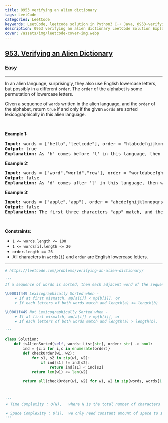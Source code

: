```yaml
---
title: 0953 verifying an alien dictionary
tags: LeetCode
categories: LeetCode
keywords: LeetCode, leetcode solution in Python3 C++ Java, 0953-verifying-an-alien-dictionary solution
description: 0953 verifying an alien dictionary LeetCode Solution Explained
cover: /assets/img/leetcode-cover-img.webp
---
```





<h2><a href="https://leetcode.com/problems/verifying-an-alien-dictionary/">953. Verifying an Alien Dictionary</a></h2><h3>Easy</h3><hr><div><p>In an alien language, surprisingly, they also use English lowercase letters, but possibly in a different <code>order</code>. The <code>order</code> of the alphabet is some permutation of lowercase letters.</p>

<p>Given a sequence of <code>words</code> written in the alien language, and the <code>order</code> of the alphabet, return <code>true</code> if and only if the given <code>words</code> are sorted lexicographically in this alien language.</p>

<p>&nbsp;</p>
<p><strong class="example">Example 1:</strong></p>

<pre><strong>Input:</strong> words = ["hello","leetcode"], order = "hlabcdefgijkmnopqrstuvwxyz"
<strong>Output:</strong> true
<strong>Explanation: </strong>As 'h' comes before 'l' in this language, then the sequence is sorted.
</pre>

<p><strong class="example">Example 2:</strong></p>

<pre><strong>Input:</strong> words = ["word","world","row"], order = "worldabcefghijkmnpqstuvxyz"
<strong>Output:</strong> false
<strong>Explanation: </strong>As 'd' comes after 'l' in this language, then words[0] &gt; words[1], hence the sequence is unsorted.
</pre>

<p><strong class="example">Example 3:</strong></p>

<pre><strong>Input:</strong> words = ["apple","app"], order = "abcdefghijklmnopqrstuvwxyz"
<strong>Output:</strong> false
<strong>Explanation: </strong>The first three characters "app" match, and the second string is shorter (in size.) According to lexicographical rules "apple" &gt; "app", because 'l' &gt; '∅', where '∅' is defined as the blank character which is less than any other character (<a href="https://en.wikipedia.org/wiki/Lexicographical_order" target="_blank">More info</a>).
</pre>

<p>&nbsp;</p>
<p><strong>Constraints:</strong></p>

<ul>
	<li><code>1 &lt;= words.length &lt;= 100</code></li>
	<li><code>1 &lt;= words[i].length &lt;= 20</code></li>
	<li><code>order.length == 26</code></li>
	<li>All characters in <code>words[i]</code> and <code>order</code> are English lowercase letters.</li>
</ul>
</div>

---




```python
# https://leetcode.com/problems/verifying-an-alien-dictionary/

''' 
If a sequence of words is sorted, then each adjacent word of the sequence must also be sorted.

\U0001f449 Lexicographically Sorted when -
    ✦ If at first mismatch, mp[a[i]] < mp[b[i]], or
    ✦ If each letters of both words match and length(a) <= length(b)

\U0001f449 Not Lexicographically Sorted when -
    ✦ If at first mismatch, mp[a[i]] > mp[b[i]], or
    ✦ If each letters of both words match and length(a) > length(b).

'''

class Solution:
    def isAlienSorted(self, words: List[str], order: str) -> bool:
        ind = {c:i for i,c in enumerate(order)}
        def checkOrder(w1, w2):
            for s1, s2 in zip(w1, w2):
                if ind[s1] != ind[s2]:
                    return ind[s1] < ind[s2]
            return len(w1) <= len(w2)
        
        return all(checkOrder(w1, w2) for w1, w2 in zip(words, words[1:]))

                
        
'''
✦ Time Complexity : O(N),   where N is the total number of characters in words.

✦ Space Complexity : O(1),  we only need constant amount of space to store the mapping of letters to index which does not depend on the size of input. Hence we get constant space complexity.
'''
```
